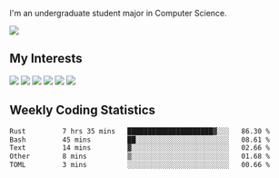 I'm an undergraduate student major in Computer Science.

![](https://github-readme-stats.vercel.app/api?username=littzhch&theme=radical)

## My Interests

![](https://img.shields.io/badge/Python-3776AB?style=flat&labelColor=FFD43B&logoColor=3776AB&logo=python)
![](https://img.shields.io/badge/C-00599C?style=flat&labelColor=01427d&logoColor=6295cb&logo=c)
![](https://img.shields.io/badge/Rust-ffffff?style=flat&labelColor=ffffff&logoColor=000000&logo=rust)
![](https://img.shields.io/badge/LaTeX-008080?style=flat&labelColor=eeece5&logoColor=008080&logo=latex)
![](https://img.shields.io/badge/OpenGL-5487b2?style=flat&labelColor=ffffff&logoColor=5487b2&logo=opengl)
![](https://img.shields.io/badge/archlinux-1793d1?style=flat&labelColor=333333&logoColor=1793d1&logo=archlinux)

## Weekly Coding Statistics
<!--START_SECTION:waka-->

```txt
Rust         7 hrs 35 mins   █████████████████████▓░░░   86.30 %
Bash         45 mins         ██░░░░░░░░░░░░░░░░░░░░░░░   08.61 %
Text         14 mins         ▓░░░░░░░░░░░░░░░░░░░░░░░░   02.66 %
Other        8 mins          ▒░░░░░░░░░░░░░░░░░░░░░░░░   01.68 %
TOML         3 mins          ░░░░░░░░░░░░░░░░░░░░░░░░░   00.66 %
```

<!--END_SECTION:waka-->
